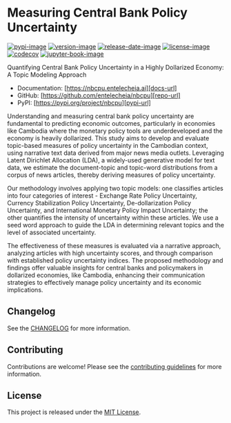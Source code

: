 # Measuring Central Bank Policy Uncertainty

[![pypi-image]][pypi-url]
[![version-image]][release-url]
[![release-date-image]][release-url]
[![license-image]][license-url]
[![codecov][codecov-image]][codecov-url]
[![jupyter-book-image]][docs-url]

<!-- Links: -->
[codecov-image]: https://codecov.io/gh/entelecheia/nbcpu/branch/main/graph/badge.svg?token=P414TXNSHY
[codecov-url]: https://codecov.io/gh/entelecheia/nbcpu
[pypi-image]: https://img.shields.io/pypi/v/nbcpu
[license-image]: https://img.shields.io/github/license/entelecheia/nbcpu
[license-url]: https://github.com/entelecheia/nbcpu/blob/main/LICENSE
[version-image]: https://img.shields.io/github/v/release/entelecheia/nbcpu?sort=semver
[release-date-image]: https://img.shields.io/github/release-date/entelecheia/nbcpu
[release-url]: https://github.com/entelecheia/nbcpu/releases
[jupyter-book-image]: https://jupyterbook.org/en/stable/_images/badge.svg

[repo-url]: https://github.com/entelecheia/nbcpu
[pypi-url]: https://pypi.org/project/nbcpu
[docs-url]: https://nbcpu.entelecheia.ai
[changelog]: https://github.com/entelecheia/nbcpu/blob/main/CHANGELOG.md
[contributing guidelines]: https://github.com/entelecheia/nbcpu/blob/main/CONTRIBUTING.md
<!-- Links: -->

Quantifying Central Bank Policy Uncertainty in a Highly Dollarized Economy: A Topic Modeling Approach

- Documentation: [https://nbcpu.entelecheia.ai][docs-url]
- GitHub: [https://github.com/entelecheia/nbcpu][repo-url]
- PyPI: [https://pypi.org/project/nbcpu][pypi-url]

Understanding and measuring central bank policy uncertainty are fundamental to predicting economic outcomes, particularly in economies like Cambodia where the monetary policy tools are underdeveloped and the economy is heavily dollarized. This study aims to develop and evaluate topic-based measures of policy uncertainty in the Cambodian context, using narrative text data derived from major news media outlets. Leveraging Latent Dirichlet Allocation (LDA), a widely-used generative model for text data, we estimate the document-topic and topic-word distributions from a corpus of news articles, thereby deriving measures of policy uncertainty.

Our methodology involves applying two topic models: one classifies articles into four categories of interest - Exchange Rate Policy Uncertainty, Currency Stabilization Policy Uncertainty, De-dollarization Policy Uncertainty, and International Monetary Policy Impact Uncertainty; the other quantifies the intensity of uncertainty within these articles. We use a seed word approach to guide the LDA in determining relevant topics and the level of associated uncertainty.

The effectiveness of these measures is evaluated via a narrative approach, analyzing articles with high uncertainty scores, and through comparison with established policy uncertainty indices. The proposed methodology and findings offer valuable insights for central banks and policymakers in dollarized economies, like Cambodia, enhancing their communication strategies to effectively manage policy uncertainty and its economic implications.


## Changelog

See the [CHANGELOG] for more information.

## Contributing

Contributions are welcome! Please see the [contributing guidelines] for more information.

## License

This project is released under the [MIT License][license-url].
